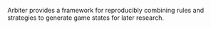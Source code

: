 Arbiter provides a framework for reproducibly combining rules and strategies to generate game states for later research.